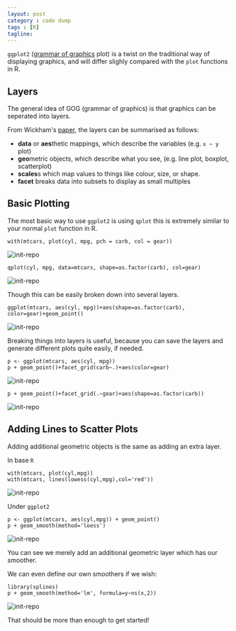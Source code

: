 ```yaml
---
layout: post
category : code dump
tags : [R]
tagline: 
---
```


`ggplot2` ([grammar of graphics](http://books.google.com/books?id=_kRX4LoFfGQC&lpg=PP1&dq=grammar%20of%20graphics&pg=PP1#v=onepage&q&f=false) plot) is a twist on the traditional way of displaying graphics, and will differ slighly compared with the `plot` functions in R.

## Layers

The general idea of GOG (grammar of graphics) is that graphics can be seperated into layers. 

From Wickham's [paper](vita.had.co.nz/papers/layered-grammar.pdf), the layers can be summarised as follows:

*  **data** or **aes**thetic mappings, which describe the variables (e.g. `x ~ y` plot)
*  **geo**metric objects, which describe what you see, (e.g. line plot, boxplot, scatterplot)
*  **scales**s which map values to things like colour, size, or shape. 
*  **facet** breaks data into subsets to display as small multiples

## Basic Plotting

The most basic way to use `ggplot2` is using `qplot` this is extremely similar to your normal `plot` function in R.

	with(mtcars, plot(cyl, mpg, pch = carb, col = gear)) 
	
![init-repo](/img/short-intro-ggplot2/base_plot.png)

	qplot(cyl, mpg, data=mtcars, shape=as.factor(carb), col=gear)
	
![init-repo](/img/short-intro-ggplot2/ggplot_basic.png)
	
Though this can be easily broken down into several layers.

	ggplot(mtcars, aes(cyl, mpg))+aes(shape=as.factor(carb), color=gear)+geom_point()
	
![init-repo](/img/short-intro-ggplot2/ggplot_basic.png)
	
Breaking things into layers is useful, because you can save the layers and generate different plots quite easily, if needed.

	p <- ggplot(mtcars, aes(cyl, mpg))
	p + geom_point()+facet_grid(carb~.)+aes(color=gear)
	
![init-repo](/img/short-intro-ggplot2/facet_gear.png)
	
	p + geom_point()+facet_grid(.~gear)+aes(shape=as.factor(carb))

![init-repo](/img/short-intro-ggplot2/facet_carb.png)	

## Adding Lines to Scatter Plots

Adding additional geometric objects is the same as adding an extra layer.

In base `R`

	with(mtcars, plot(cyl,mpg))
	with(mtcars, lines(lowess(cyl,mpg),col='red'))

![init-repo](/img/short-intro-ggplot2/base_line.png)	

Under `ggplot2`

	p <- ggplot(mtcars, aes(cyl,mpg)) + geom_point() 
	p + geom_smooth(method='loess')
	
![init-repo](/img/short-intro-ggplot2/ggplot_loess.png)

You can see we merely add an additional geometric layer which has our smoother. 

We can even define our own smoothers if we wish:

	library(splines)
	p + geom_smooth(method='lm', formula=y~ns(x,2))
	
![init-repo](/img/short-intro-ggplot2/ggplot_spline.png)

That should be more than enough to get started!
